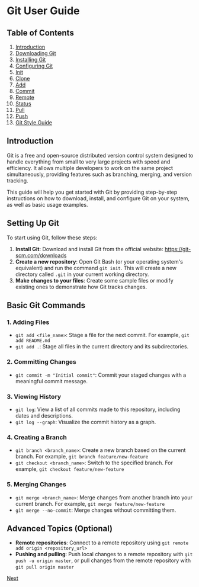 # Git User Guide

## Table of Contents

1. [Introduction](#introduction)
2. [Downloading Git](https://git-scm.com/download/win)
3. [Installing Git](install.md)
4. [Configuring Git](config.md)
5. [Init](init.md)
6. [Clone](clone.md)
7. [Add](add.md)
8. [Commit](commit.md)
9. [Remote](remote.md)
10. [Status](status.md)
11. [Pull](pull.md)
12. [Push](push.md)
13. [Git Style Guide](git-style-guide.md)


## Introduction

Git is a free and open-source distributed version control system designed to handle everything from small to very large projects with speed and efficiency. It allows multiple developers to work on the same project simultaneously, providing features such as branching, merging, and version tracking.

This guide will help you get started with Git by providing step-by-step instructions on how to download, install, and configure Git on your system, as well as basic usage examples.

## Setting Up Git

To start using Git, follow these steps:

1. **Install Git**: Download and install Git from the official website: <https://git-scm.com/downloads>
2. **Create a new repository**: Open Git Bash (or your operating system's equivalent) and run the command `git init`. This will create a new
directory called `.git` in your current working directory.
3. **Make changes to your files**: Create some sample files or modify existing ones to demonstrate how Git tracks changes.

## Basic Git Commands

### 1. Adding Files

* `git add <file_name>`: Stage a file for the next commit. For example, `git add README.md`
* `git add .`: Stage all files in the current directory and its subdirectories.

### 2. Committing Changes

* `git commit -m "Initial commit"`: Commit your staged changes with a meaningful commit message.

### 3. Viewing History

* `git log`: View a list of all commits made to this repository, including dates and descriptions.
* `git log --graph`: Visualize the commit history as a graph.

### 4. Creating a Branch

* `git branch <branch_name>`: Create a new branch based on the current branch. For example, `git branch feature/new-feature`
* `git checkout <branch_name>`: Switch to the specified branch. For example, `git checkout feature/new-feature`

### 5. Merging Changes

* `git merge <branch_name>`: Merge changes from another branch into your current branch. For example, `git merge feature/new-feature`
* `git merge --no-commit`: Merge changes without committing them.

## Advanced Topics (Optional)

* **Remote repositories**: Connect to a remote repository using `git remote add origin <repository_url>`
* **Pushing and pulling**: Push local changes to a remote repository with `git push -u origin master`, or pull changes from the remote
repository with `git pull origin master`

[Next](install.md)
